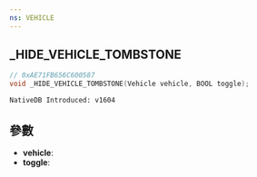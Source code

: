 ```yaml
---
ns: VEHICLE
---
```

## _HIDE_VEHICLE_TOMBSTONE

```c
// 0xAE71FB656C600587
void _HIDE_VEHICLE_TOMBSTONE(Vehicle vehicle, BOOL toggle);
```

```
NativeDB Introduced: v1604
```

## 參數
* **vehicle**:
* **toggle**:
